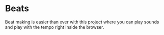 # Beats

Beat making is easier than ever with this project where you can play sounds and play with the tempo right inside the browser.
